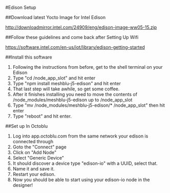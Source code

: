 
#Edison Setup

##Download latest Yocto Image for Intel Edison

http://downloadmirror.intel.com/24909/eng/edison-image-ww05-15.zip


##Follow these guidelines and come back after Setting Up Wifi

https://software.intel.com/en-us/iot/library/edison-getting-started

##Install this software

1. Following the instructions from before, get to the shell terminal on your Edison
2. Type "cd /node_app_slot" and hit enter
3. Type "npm install meshblu-j5-edison" and hit enter
4. That last step will take awhile, so get some coffee.
5. After it finishes installing you need to move the contents of /node_modules/meshblu-j5-edison up to /node_app_slot
6. Type "mv /node_modules/meshblu-j5-edison/* /node_app_slot" then hit enter
7. Type "reboot" and hit enter.

##Set up In Octoblu

1. Log into app.octoblu.com from the same network your edison is connected through
2. Goto the "Connect" page
3. Click on "Add Node"
4. Select "Generic Device"
5. It should discover a device type "edison-io" with a UUID, select that.
6. Name it and save it.
7. Restart your edison.
8. Now you should be able to start using your edison-io node in the designer!
